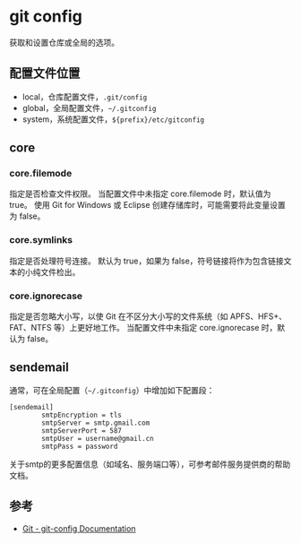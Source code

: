 git config
==========

获取和设置仓库或全局的选项。

配置文件位置
----------

- local，仓库配置文件，`.git/config`
- global，全局配置文件，`~/.gitconfig`
- system，系统配置文件，`${prefix}/etc/gitconfig`

core
----

### core.filemode

指定是否检查文件权限。
当配置文件中未指定 core.filemode 时，默认值为 true。
使用 Git for Windows 或 Eclipse 创建存储库时，可能需要将此变量设置为 false。

### core.symlinks

指定是否处理符号连接。
默认为 true，如果为 false，符号链接将作为包含链接文本的小纯文件检出。

### core.ignorecase

指定是否忽略大小写，以使 Git 在不区分大小写的文件系统（如 APFS、HFS+、FAT、NTFS 等）上更好地工作。
当配置文件中未指定 core.ignorecase 时，默认为 false。

sendemail
---------

通常，可在全局配置（`~/.gitconfig`）中增加如下配置段：

```text
[sendemail]
        smtpEncryption = tls
        smtpServer = smtp.gmail.com
        smtpServerPort = 587
        smtpUser = username@gmail.cn
        smtpPass = password
```

关于smtp的更多配置信息（如域名、服务端口等），可参考邮件服务提供商的帮助文档。

参考
----

- [Git - git-config Documentation](https://git-scm.com/docs/git-config)

